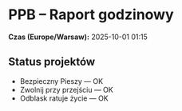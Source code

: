 # PPB – Raport godzinowy
**Czas (Europe/Warsaw):** 2025-10-01 01:15

## Status projektów
- Bezpieczny Pieszy — OK
- Zwolnij przy przejściu — OK
- Odblask ratuje życie — OK

